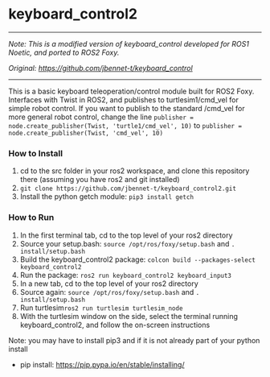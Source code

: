 # keyboard_control2
----------------------------------------------------------------------------------------------------------
_Note: This is a modified version of keyboard_control developed for ROS1 Noetic, and ported to ROS2 Foxy._

_Original: https://github.com/jbennet-t/keyboard_control_

----------------------------------------------------------------------------------------------------------


This is a basic keyboard teleoperation/control module built for ROS2 Foxy. Interfaces with Twist in ROS2, and publishes to turtlesim1/cmd_vel for simple robot control. If you want to publish to the standard /cmd_vel for more general robot control, change the line ```publisher = node.create_publisher(Twist, 'turtle1/cmd_vel', 10)``` to ```publisher = node.create_publisher(Twist, 'cmd_vel', 10)```

### How to Install
1. cd to the src folder in your ros2 workspace, and clone this repository there (assuming you have ros2 and git installed)
2. ```git clone https://github.com/jbennet-t/keyboard_control2.git```
3. Install the python getch module: ```pip3 install getch```

### How to Run
1. In the first terminal tab, cd to the top level of your ros2 directory
2. Source your setup.bash: ```source /opt/ros/foxy/setup.bash``` and ```. install/setup.bash```
3. Build the keyboard_control2 package: ```colcon build --packages-select keyboard_control2```
4. Run the package: ```ros2 run keyboard_control2 keyboard_input3```
5. In a new tab, cd to the top level of your ros2 directory
6. Source again: ```source /opt/ros/foxy/setup.bash``` and ```. install/setup.bash```
7. Run turtlesim```ros2 run turtlesim turtlesim_node```
8. With the turtlesim window on the side, select the terminal running keyboard_control2, and follow the on-screen instructions



Note: you may have to install pip3 and if it is not already part of your python install
* pip install: https://pip.pypa.io/en/stable/installing/
